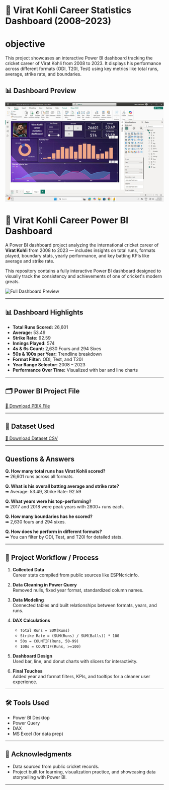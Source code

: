
# 🏏 Virat Kohli Career Statistics Dashboard (2008–2023)

# objective 
This project showcases an interactive Power BI dashboard tracking the cricket career of Virat Kohli from 2008 to 2023. It displays his performance across different formats (ODI, T20I, Test) using key metrics like total runs, average, strike rate, and boundaries.


## 📊 Dashboard Preview

![Virat Kohli Career Dashboard](https://github.com/umeshpawak/virat-kohli-career-statistics--dashboard/blob/main/virat%20bi%20dashborad.jpeg)



# 🏏 Virat Kohli Career Power BI Dashboard

A Power BI dashboard project analyzing the international cricket career of **Virat Kohli** from 2008 to 2023 — includes insights on total runs, formats played, boundary stats, yearly performance, and key batting KPIs like average and strike rate.

This repository contains a fully interactive Power BI dashboard designed to visually track the consistency and achievements of one of cricket's modern greats.

![Full Dashboard Preview](https://github.com/your-username/virat-kohli-career-dashboard/blob/main/virat%20kohli%20full%20dashboard.png)

---

## 📊 Dashboard Highlights

- **Total Runs Scored:** 26,601  
- **Average:** 53.49  
- **Strike Rate:** 92.59  
- **Innings Played:** 574  
- **4s & 6s Count:** 2,630 Fours and 294 Sixes  
- **50s & 100s per Year:** Trendline breakdown  
- **Format Filter:** ODI, Test, and T20I  
- **Year Range Selector:** 2008 – 2023  
- **Performance Over Time:** Visualized with bar and line charts

---

## 🗂️ Power BI Project File  
[🔗 Download PBIX File](https://github.com/your-username/virat-kohli-career-dashboard/blob/main/virat%20kohli%20career%20dashboard.pbix)

---

## 📄 Dataset Used  
[📁 Download Dataset CSV]()

---

##  Questions & Answers

**Q. How many total runs has Virat Kohli scored?**  
➡ 26,601 runs across all formats.

**Q. What is his overall batting average and strike rate?**  
➡ Average: 53.49, Strike Rate: 92.59

**Q. What years were his top-performing?**  
➡ 2017 and 2018 were peak years with 2800+ runs each.

**Q. How many boundaries has he scored?**  
➡ 2,630 fours and 294 sixes.

**Q. How does he perform in different formats?**  
➡ You can filter by ODI, Test, and T20I for detailed stats.

---

## 🔄 Project Workflow / Process

1. **Collected Data**  
   Career stats compiled from public sources like ESPNcricinfo.

2. **Data Cleaning in Power Query**  
   Removed nulls, fixed year format, standardized column names.

3. **Data Modeling**  
   Connected tables and built relationships between formats, years, and runs.

4. **DAX Calculations**  
   - `Total Runs = SUM(Runs)`
   - `Strike Rate = (SUM(Runs) / SUM(Balls)) * 100`
   - `50s = COUNTIF(Runs, 50-99)`
   - `100s = COUNTIF(Runs, >=100)`

5. **Dashboard Design**  
   Used bar, line, and donut charts with slicers for interactivity.

6. **Final Touches**  
   Added year and format filters, KPIs, and tooltips for a cleaner user experience.

---

## 🛠 Tools Used

- Power BI Desktop  
- Power Query  
- DAX  
- MS Excel (for data prep)

---

## 🙌 Acknowledgments

- Data sourced from public cricket records.  
- Project built for learning, visualization practice, and showcasing data storytelling with Power BI.

---

